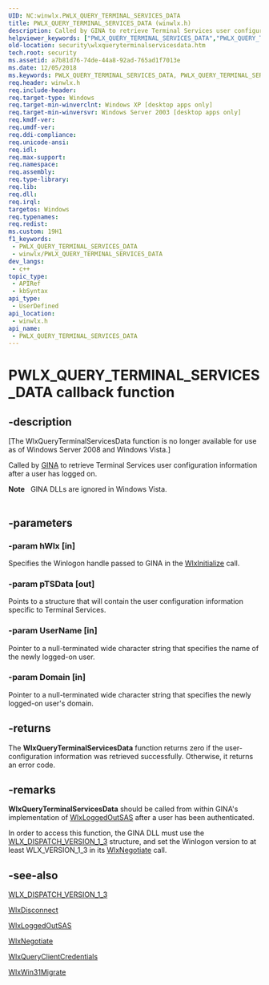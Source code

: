 ```yaml
---
UID: NC:winwlx.PWLX_QUERY_TERMINAL_SERVICES_DATA
title: PWLX_QUERY_TERMINAL_SERVICES_DATA (winwlx.h)
description: Called by GINA to retrieve Terminal Services user configuration information after a user has logged on.
helpviewer_keywords: ["PWLX_QUERY_TERMINAL_SERVICES_DATA","PWLX_QUERY_TERMINAL_SERVICES_DATA callback","WlxQueryTerminalServicesData","WlxQueryTerminalServicesData callback function [Security]","_gina_wlxqueryterminalservicesdata","security.wlxqueryterminalservicesdata","winwlx/WlxQueryTerminalServicesData"]
old-location: security\wlxqueryterminalservicesdata.htm
tech.root: security
ms.assetid: a7b81d76-74de-44a8-92ad-765ad1f7013e
ms.date: 12/05/2018
ms.keywords: PWLX_QUERY_TERMINAL_SERVICES_DATA, PWLX_QUERY_TERMINAL_SERVICES_DATA callback, WlxQueryTerminalServicesData, WlxQueryTerminalServicesData callback function [Security], _gina_wlxqueryterminalservicesdata, security.wlxqueryterminalservicesdata, winwlx/WlxQueryTerminalServicesData
req.header: winwlx.h
req.include-header: 
req.target-type: Windows
req.target-min-winverclnt: Windows XP [desktop apps only]
req.target-min-winversvr: Windows Server 2003 [desktop apps only]
req.kmdf-ver: 
req.umdf-ver: 
req.ddi-compliance: 
req.unicode-ansi: 
req.idl: 
req.max-support: 
req.namespace: 
req.assembly: 
req.type-library: 
req.lib: 
req.dll: 
req.irql: 
targetos: Windows
req.typenames: 
req.redist: 
ms.custom: 19H1
f1_keywords:
 - PWLX_QUERY_TERMINAL_SERVICES_DATA
 - winwlx/PWLX_QUERY_TERMINAL_SERVICES_DATA
dev_langs:
 - c++
topic_type:
 - APIRef
 - kbSyntax
api_type:
 - UserDefined
api_location:
 - winwlx.h
api_name:
 - PWLX_QUERY_TERMINAL_SERVICES_DATA
---
```


# PWLX_QUERY_TERMINAL_SERVICES_DATA callback function


## -description

<p class="CCE_Message">[The WlxQueryTerminalServicesData function is no longer available for use as of Windows Server 2008 and Windows Vista.]

Called by <a href="/windows/desktop/SecGloss/g-gly">GINA</a> to retrieve Terminal Services user configuration information after a user has logged on.
<div class="alert"><b>Note</b>   GINA DLLs are ignored in Windows Vista.</div><div> </div>

## -parameters

### -param hWlx [in]

Specifies the Winlogon handle passed to GINA in the 
<a href="/windows/desktop/api/winwlx/nf-winwlx-wlxinitialize">WlxInitialize</a> call.

### -param pTSData [out]

Points to a structure that will contain the user configuration information specific to Terminal Services.

### -param UserName [in]

Pointer to a null-terminated wide character string that specifies the name of the newly logged-on user.

### -param Domain [in]

Pointer to a null-terminated wide character string that specifies the newly logged-on user's domain.

## -returns

The <b>WlxQueryTerminalServicesData</b> function returns zero if the user-configuration information was retrieved successfully. Otherwise, it returns an error code.

## -remarks

<b>WlxQueryTerminalServicesData</b> should be called from within GINA's implementation of 
<a href="/windows/desktop/api/winwlx/nf-winwlx-wlxloggedoutsas">WlxLoggedOutSAS</a> after a user has been authenticated.

In order to access this function, the GINA DLL must use the 
<a href="/windows/desktop/api/winwlx/ns-winwlx-wlx_dispatch_version_1_3">WLX_DISPATCH_VERSION_1_3</a> structure, and set the Winlogon version to at least WLX_VERSION_1_3 in its 
<a href="/windows/desktop/api/winwlx/nf-winwlx-wlxnegotiate">WlxNegotiate</a> call.

## -see-also

<a href="/windows/desktop/api/winwlx/ns-winwlx-wlx_dispatch_version_1_3">WLX_DISPATCH_VERSION_1_3</a>



<a href="/windows/desktop/api/winwlx/nc-winwlx-pwlx_disconnect">WlxDisconnect</a>



<a href="/windows/desktop/api/winwlx/nf-winwlx-wlxloggedoutsas">WlxLoggedOutSAS</a>



<a href="/windows/desktop/api/winwlx/nf-winwlx-wlxnegotiate">WlxNegotiate</a>



<a href="/windows/desktop/api/winwlx/nc-winwlx-pwlx_query_client_credentials">WlxQueryClientCredentials</a>



<a href="/windows/desktop/api/winwlx/nc-winwlx-pwlx_win31_migrate">WlxWin31Migrate</a>

